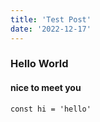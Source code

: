 ```yaml
---
title: 'Test Post'
date: '2022-12-17'
---
```


### Hello World

#### nice to meet you

```
const hi = 'hello'
```
